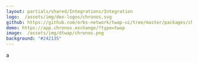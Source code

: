 ```yaml
---
layout: partials/shared/Integrations/Integration
logo:  /assets/img/dex-logos/chronos.svg
github: https://github.com/orbs-network/twap-ui/tree/master/packages/chronos
demo: https://app.chronos.exchange/?type=twap
image:  /assets/img/dtwap/chronos.png
background: "#242135"
---
```

a